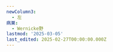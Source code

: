 ```yaml
---
newColumn3:
  - 左
病巣:
  - Wernicke野
lastmod: '2025-03-05'
last_edited: 2025-02-27T00:00:00.000Z
---
```



